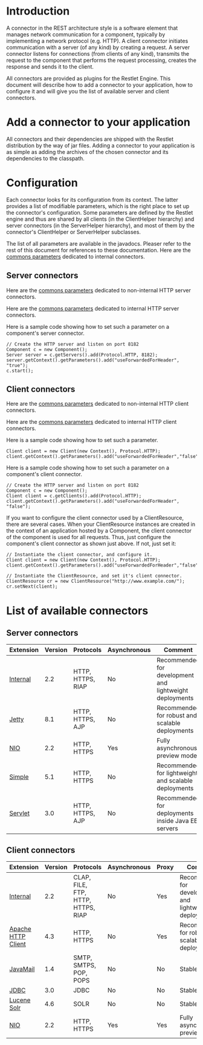 # Introduction

A connector in the REST architecture style is a software element that
manages network communication for a component, typically by implementing
a network protocol (e.g. HTTP). A client connector initiates
communication with a server (of any kind) by creating a request. A
server connector listens for connections (from clients of any kind),
transmits the request to the component that performs the request
processing, creates the response and sends it to the client.

All connectors are provided as plugins for the Restlet Engine. This
document will describe how to add a connector to your application, how
to configure it and will give you the list of available server and
client connectors.

# Add a connector to your application

All connectors and their dependencies are shipped with the Restlet
distribution by the way of jar files. Adding a connector to your
application is as simple as adding the archives of the chosen connector
and its dependencies to the classpath.

# Configuration

Each connector looks for its configuration from its context. The latter
provides a list of modifiable parameters, which is the right place to
set up the connector's configuration. Some parameters are defined by the
Restlet engine and thus are shared by all clients (in the ClientHelper
hierarchy) and server connectors (in the ServerHelper hierarchy), and
most of them by the connector's ClientHelper or ServerHelper subclasses.

The list of all parameters are available in the javadocs. Pleaser refer
to the rest of this document for references to these documentation. Here
are the [commons
parameters](javadocs://jse/engine/org/restlet/engine/connector/BaseHelper.html)
dedicated to internal connectors.

## Server connectors

Here are the [commons
parameters](javadocs://jse/engine/org/restlet/engine/adapter/HttpServerHelper.html)
dedicated to non-internal HTTP server connectors.

Here are the [commons
parameters](javadocs://jse/engine/org/restlet/engine/connector/ServerConnectionHelper.html)
dedicated to internal HTTP server connectors.

Here is a sample code showing how to set such a parameter on a
component's server connector.

    // Create the HTTP server and listen on port 8182
    Component c = new Component();
    Server server = c.getServers().add(Protocol.HTTP, 8182);
    server.getContext().getParameters().add("useForwardedForHeader", "true");
    c.start();

## Client connectors

Here are the [commons parameters](javadocs://jse/engine/org/restlet/engine/adapter/HttpClientHelper.html)
dedicated to non-internal HTTP client connectors.

Here are the [commons parameters](javadocs://jse/engine/org/restlet/engine/connector/ClientConnectionHelper.html)
dedicated to internal HTTP client connectors.

Here is a sample code showing how to set such a parameter.

    Client client = new Client(new Context(), Protocol.HTTP);
    client.getContext().getParameters().add("useForwardedForHeader","false");

Here is a sample code showing how to set such a parameter on a
component's client connector.

    // Create the HTTP server and listen on port 8182
    Component c = new Component();
    Client client = c.getClients().add(Protocol.HTTP);
    client.getContext().getParameters().add("useForwardedForHeader", "false");

If you want to configure the client connector used by a ClientResource,
there are several cases. When your ClientResource instances are created
in the context of an application hosted by a Component, the client
connector of the component is used for all requests. Thus, just
configure the component's client connector as shown just above. If not,
just set it:

    // Instantiate the client connector, and configure it.
    Client client = new Client(new Context(), Protocol.HTTP);
    client.getContext().getParameters().add("useForwardedForHeader","false");

    // Instantiate the ClientResource, and set it's client connector.
    ClientResource cr = new ClientResource("http://www.example.com/");
    cr.setNext(client);

# List of available connectors

## Server connectors

Extension | Version | Protocols | Asynchronous | Comment
--------- | ------- | --------- | ------------ | ---------
[Internal](technical-resources/restlet-framework/guide/2.2/core/engine/internal-connectors "Internal connectors") | 2.2 | HTTP, HTTPS, RIAP | No | Recommended for development and lightweight deployments
[Jetty](technical-resources/restlet-framework/guide/2.2/extensions/jetty "Eclipse Jetty extension") | 8.1 | HTTP, HTTPS, AJP | No | Recommended for robust and scalable deployments
[NIO](technical-resources/restlet-framework/guide/2.2/extensions/nio "NIO extension") | 2.2 | HTTP, HTTPS | Yes | Fully asynchronous, preview mode
[Simple](technical-resources/restlet-framework/guide/2.2/extensions/simple "Simple Framework extension") | 5.1 | HTTP, HTTPS | No | Recommended for lightweight and scalable deployments
[Servlet](technical-resources/restlet-framework/guide/2.2/extensions/servlet "Servlet extension") | 3.0 | HTTP, HTTPS, AJP | No | Recommended for deployments inside Java EE servers

## Client connectors

Extension | Version | Protocols | Asynchronous | Proxy | Comment
--------- | ------- | --------- | ------------ | ----- | -------
[Internal](technical-resources/restlet-framework/guide/2.2/core/engine/internal-connectors "Internal connectors") | 2.2 | CLAP, FILE, FTP, HTTP, HTTPS, RIAP | No | Yes | Recommended for development and lightweight deployments
[Apache HTTP Client](technical-resources/restlet-framework/guide/2.2/extensions/httpclient "Apache HTTP Client extension") | 4.3 | HTTP, HTTPS | No | Yes | Recommended for robust and scalable deployments
[JavaMail](technical-resources/restlet-framework/guide/2.2/extensions/javamail "JavaMail extension") | 1.4 | SMTP, SMTPS, POP, POPS | No |  No | Stable
[JDBC](technical-resources/restlet-framework/guide/2.2/extensions/jdbc "JDBC extension") | 3.0 | JDBC | No | No | Stable
[Lucene Solr](technical-resources/restlet-framework/guide/2.2/extensions/lucene "Lucene extension") | 4.6 | SOLR | No | No | Stable
[NIO](technical-resources/restlet-framework/guide/2.2/extensions/nio "NIO extension") | 2.2 | HTTP, HTTPS | Yes | Yes | Fully asynchronous, preview mode
